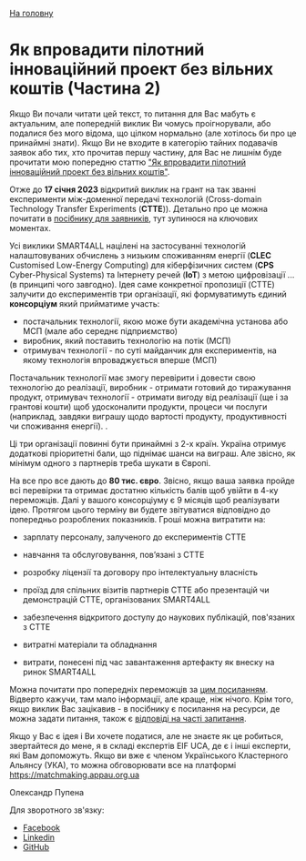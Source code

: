 [На головну](../README.md)

# Як впровадити пілотний інноваційний проект без вільних коштів (Частина 2)

Якщо Ви почали читати цей текст, то питання для Вас мабуть є актуальним, але попередній виклик Ви чомусь проігнорували, або подалися без мого відома, що цілком нормально (але хотілось би про це принаймні знати). Якщо Ви не входите в категорію тайних подавачів заявок або тих, хто прочитав першу частину, для Вас не лишнім буде прочитати мою попередню статтю ["Як впровадити пілотний інноваційний проект без вільних коштів"](article.md). 

Отже до **17 січня 2023** відкритий виклик на грант на так званні експерименти між-доменної  передачі технологій (Cross-domain Technology Transfer Experiments  (**CTTE**)). Детально про  це можна почитати в [посібнику для заявників](CTTE_GuideForApplicants.md), тут зупинюся на ключових моментах. 

Усі виклики SMART4ALL націлені на застосуванні технологій налаштовуваних обчислень з низьким споживанням енергії (**CLEC** Customised Low-Energy Computing) для кіберфізичних систем (**CPS** Cyber-Physical Systems) та Інтернету речей (**IoT**) з метою цифровізації ... (в принципі чого завгодно). Ідея саме конкретної пропозиції (CTTE) залучити до експериментів три організації, які формуватимуть єдиний **консорціум** який прийматиме участь:

- постачальник технології, якою може бути академічна установа або МСП (мале або середнє підприємство)
- виробник, який поставить технологію на потік (МСП)
- отримувач технології - по суті майданчик для експериментів, на якому технологія впроваджується вперше (МСП)   

Постачальник технології має змогу перевірити і довести свою технологію до реалізації, виробник - отримати готовий до тиражування продукт, отримувач технології - отримати вигоду від реалізації (ще і за грантові кошти) щоб удосконалити продукти, процеси чи послуги (наприклад, завдяки виграшу щодо вартості продукту, продуктивності чи споживання енергії). . 

Ці три організації повинні бути принаймні з 2-х країн. Україна отримує додаткові пріоритетні бали, що піднімає шанси на виграш. Але звісно, як мінімум одного з партнерів треба шукати в Європі. 

На все про все дають до **80 тис. євро**. Звісно, якщо ваша заявка пройде всі перевірки та отримає достатню кількість балів щоб увійти в 4-ку переможців. Далі у вашого консорціуму є 9 місяців щоб реалізувати ідею. Протягом цього терміну ви будете звітуватися відповідно до попередньо розроблених показників. Гроші можна витратити на:     

- зарплату персоналу, залученого до експериментів CTTE

- навчання та обслуговування, пов’язані з CTTE

- розробку ліцензії та договору про інтелектуальну власність

- проїзд для спільних візитів партнерів CTTE або презентацій чи демонстрацій CTTE, організованих SMART4ALL

- забезпечення відкритого доступу до наукових публікацій, пов'язаних з CTTE

- витратні матеріали та обладнання

- витрати, понесені під час завантаження артефакту як внеску на ринок SMART4ALL

Можна почитати про попередніх переможців за [цим посиланням](CTTE_12winners.md). Відверто кажучи, там мало інформації, але краще, ніж нічого. Крім того, якщо виклик Вас зацікавив - в посібнику є посилання на ресурси, де можна задати питання, також є [відповіді на часті запитання](CTTE_qa.md). 

Якщо у Вас є ідея і Ви хочете податися, але не знаєте як це робиться, звертайтеся до мене, я в складі експертів EIF UCA, де є і інші експерти, які Вам допоможуть. Якщо ви вже є членом Українського Кластерного Альянсу (УКА), то можна обговорювати все на платформі <https://matchmaking.appau.org.ua> 

Олександр Пупена 

Для зворотного зв'язку:

- [Facebook](https://www.facebook.com/fieldbusbook/posts/pfbid033iAyMfywNHC1twMfEJto2kG7obrydYzYifKjXZ3L2ygUiUE36dPVwziJBVD4h6Vdl)
- [Linkedin](https://www.linkedin.com/feed/update/urn:li:activity:6979904801249603584/)
- [GitHub](https://github.com/pupenasan/grants/issues/1)